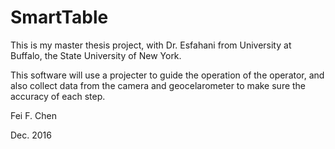 # SmartTable

This is my master thesis project, with Dr. Esfahani from University at Buffalo, the State University of New York.

This software will use a projecter to guide the operation of the operator, and also collect data from the camera and geocelarometer to make sure the accuracy of each step.

Fei F. Chen

Dec. 2016
